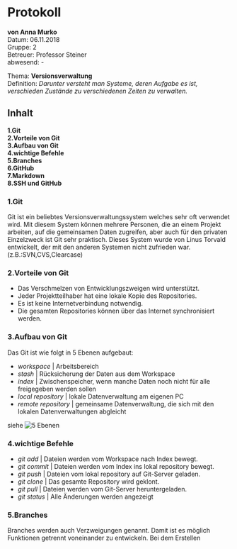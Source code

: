 # Protokoll
**von Anna Murko**  
Datum: 06.11.2018  
Gruppe: 2  
Betreuer: Professor Steiner  
abwesend: -  
  
  Thema: **Versionsverwaltung**  
  Definition: *Darunter versteht man Systeme, deren Aufgabe es ist, verschieden Zustände zu verschiedenen Zeiten zu verwalten.*  

## Inhalt 
**1.Git**  
**2.Vorteile von Git**  
**3.Aufbau von Git**  
**4.wichtige Befehle**  
**5.Branches**  
**6.GitHub**  
**7.Markdown**  
**8.SSH und GitHub**  

### 1.Git  
Git ist ein beliebtes Versionsverwaltungssystem welches sehr oft verwendet wird. Mit diesem System können mehrere Personen, die an einem Projekt arbeiten, auf die gemeinsamen Daten zugreifen, aber auch für den privaten Einzelzweck ist Git sehr praktisch. Dieses System wurde von Linus Torvald entwickelt, der mit den anderen Systemen nicht zufrieden war. (z.B.:SVN,CVS,Clearcase)

### 2.Vorteile von Git
* Das Verschmelzen von Entwicklungszweigen wird unterstützt.
* Jeder Projektteilhaber hat eine lokale Kopie des Repositories.
* Es ist keine Internetverbindung notwendig.
* Die gesamten Repositories können über das Internet synchronisiert werden.

### 3.Aufbau von Git
Das Git ist wie folgt in 5 Ebenen aufgebaut:
* *workspace*               | Arbeitsbereich  
* *stash*                    | Rücksicherung der Daten aus dem Workspace  
* *index*                    | Zwischenspeicher, wenn manche Daten noch nicht für alle freigegeben werden sollen  
* *local repository*         | lokale Datenverwaltung am eigenen PC  
* *remote repository*        | gemeinsame Datenverwaltung, die sich mit den lokalen Datenverwaltungen abgleicht  

siehe ![5 Ebenen](https://www.htl-mechatronik.at/e-books/sx/html/git/images/git-cheat1.png)  

### 4.wichtige Befehle
* *git add* | Dateien werden vom Workspace nach Index bewegt.  
* *git commit* | Dateien werden vom Index ins lokal repository bewegt.  
* *git push* | Dateien vom lokal repository auf Git-Server geladen.  
* *git clone* | Das gesamte Repository wird geklont.  
* *git pull* | Dateien werden vom Git-Server heruntergeladen.  
* *git status* | Alle Änderungen werden angezeigt 

### 5.Branches
Branches werden auch Verzweigungen genannt. Damit ist es möglich Funktionen getrennt voneinander zu entwickeln. Bei dem Erstellen
